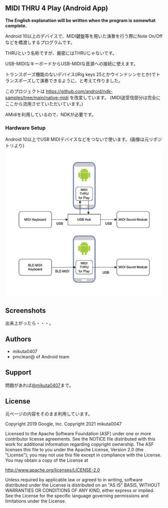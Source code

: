 MIDI THRU 4 Play (Android App)
-----------
**The English explanation will be written when the program is somewhat complete.**

Android 10以上のデバイスで、MIDI鍵盤等を用いた演奏を行う際にNote On/Offなどを橋渡しするプログラムです。

THRUという名称ですが、厳密にはTHRUじゃないです。

USB-MIDIなキーボードからUSB-MIDIな音源への接続に使えます。

トランスポーズ機能のないデバイス(iRig keys 25とかウインドシンセとか)でトランスポーズして演奏できるように、と考えて作りました。

このプロジェクトは https://github.com/android/ndk-samples/tree/main/native-midi を改変しています。
(MIDI送受信部分は完全にここから流用させていただいています。)

AMidiを利用しているので、NDKが必要です。

### Hardware Setup
Android 10以上でUSB MIDIデバイスなどをつないで使います。(画像は元リポジトリより)
![devices-structure.png](devices-structure.png)

Screenshots
-----------
出来上がったら・・・。

Authors
-------
- mikuta0407
- pmclean@ of Android team

Support
-------
問題があれば[@mikuta0407](https://twitter.com/mikuta0407)まで。

License
-------

元ページの内容をそのまま利用しています。

Copyright 2019 Google, Inc.
Copyright 2021 mikuta0047

Licensed to the Apache Software Foundation (ASF) under one or more contributor
license agreements.  See the NOTICE file distributed with this work for
additional information regarding copyright ownership.  The ASF licenses this
file to you under the Apache License, Version 2.0 (the "License"); you may not
use this file except in compliance with the License.  You may obtain a copy of
the License at

  http://www.apache.org/licenses/LICENSE-2.0

Unless required by applicable law or agreed to in writing, software
distributed under the License is distributed on an "AS IS" BASIS, WITHOUT
WARRANTIES OR CONDITIONS OF ANY KIND, either express or implied.  See the
License for the specific language governing permissions and limitations under
the License.

